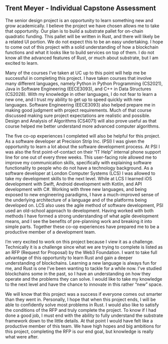 ## Trent Meyer - Individual Capstone Assessment
The senior design project is an opportunity to learn something new and grow academically. I believe the project we have chosen allows me to take that opportunity. Our plan is to build a substrate pallet for on-chain quadratic funding. This pallet will be written in Rust, and there will likely be a related UI portion. We do not expect this to be an easy undertaking. I hope to come out of this project with a solid understanding of how a blockchain functions and what it looks like to build services on top of them. I do not know all the advanced features of Rust, or much about substrate, but I am excited to learn.

Many of the courses I’ve taken at UC up to this point will help me be successful in completing this project. I have taken courses that involve many different languages, namely Python in Python Programming (CS2021), Java in Software Engineering (EECE3093), and C++ in Data Structures (CS2028). With my knowledge in other languages, I do not fear to learn a new one, and I trust my ability to get up to speed quickly with new languages. Software Engineering (EECE3093) also helped prepare me in making good judgment with project requirements. Much of that course discussed making sure project expectations are realistic and possible. Design and Analysis of Algorithms (CS4071) will also prove useful as that course helped me better understand more advanced computer algorithms.

The five co-op experiences I completed will also be helpful for this project. As a software developer at Precision Strip Inc. (PSI) I was given the opportunity to learn a lot about the software development process. At PSI I was also the first point-of-contact on their “IT Help” internal phone support line for one out of every three weeks. This user-facing role allowed me to improve my communication skills, specifically with explaining software functionality to people who do not have a technology background. As a software developer at London Computer Systems (LCS) I was allowed to take my development skills to the next level. While at LCS I learned iOS development with Swift, Android development with Kotlin, and API development with C#. Working with three new languages, and being exposed to new engineering paradigms, I have a much-improved sense of the underlying architecture of a language and of the platforms being developed on. LCS also uses the agile method of software development, PSI used an old-school approach to development. Having worked with both methods I have formed a strong understanding of what agile development means, and I see the benefits of pre-planning work and breaking it into simple parts. Together these co-op experiences have prepared me to be a productive member of a development team.

I’m very excited to work on this project because I view it as a challenge. Technically it is a challenge since what we are trying to complete is listed as an RFP (Request for Proposal) by the Web3 Foundation. I want to take full advantage of this opportunity to learn Rust and gain a deeper understanding of blockchains. Learning a new language is always fun for me, and Rust is one I’ve been wanting to tackle for a while now. I’ve studied blockchains some in the past, so I have an understanding on how they operate and the problems they can solve. I would like to take my knowledge to the next level and have the chance to innovate in this rather “new” space.

We will know that this project was a success if everyone comes out smarter than they went in. Personally, I hope that when this project ends, I will be able to confidently solve most problems in Rust. I would also like to satisfy the conditions of the RFP and truly complete the project. To know if I had done a good job, I must end with the ability to fully understand the substrate framework down to the little details. At that point I would have felt like a productive member of this team. We have high hopes and big ambitions for this project, completing the RFP is our end goal, but knowledge is really what were after.
